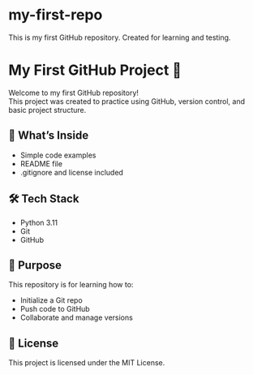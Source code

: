 # my-first-repo
This is my first GitHub repository. Created for learning and testing.
# My First GitHub Project 🚀

Welcome to my first GitHub repository!  
This project was created to practice using GitHub, version control, and basic project structure.

## 📂 What’s Inside

- Simple code examples
- README file
- .gitignore and license included

## 🛠 Tech Stack

- Python 3.11
- Git
- GitHub

## 📌 Purpose

This repository is for learning how to:
- Initialize a Git repo
- Push code to GitHub
- Collaborate and manage versions

## 📄 License

This project is licensed under the MIT License.
